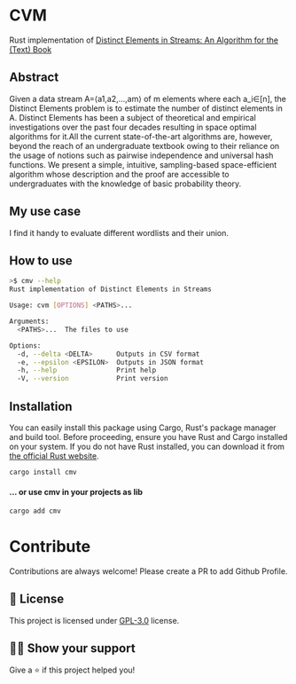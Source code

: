 # CVM
Rust implementation of [Distinct Elements in Streams: An Algorithm for the (Text) Book](https://arxiv.org/abs/2301.10191v2)

## Abstract
Given a data stream A=⟨a1,a2,…,am⟩ of m elements where each a_i∈[n], the Distinct Elements problem is to estimate the number of distinct elements in A. Distinct Elements has been a subject of theoretical and empirical investigations over the past four decades resulting in space optimal algorithms for it.All the current state-of-the-art algorithms are, however, beyond the reach of an undergraduate textbook owing to their reliance on the usage of notions such as pairwise independence and universal hash functions. We present a simple, intuitive, sampling-based space-efficient algorithm whose description and the proof are accessible to undergraduates with the knowledge of basic probability theory.

## My use case
I find it handy to evaluate different wordlists and their union.

## How to use

```bash
>$ cmv --help
Rust implementation of Distinct Elements in Streams

Usage: cvm [OPTIONS] <PATHS>...

Arguments:
  <PATHS>...  The files to use

Options:
  -d, --delta <DELTA>      Outputs in CSV format
  -e, --epsilon <EPSILON>  Outputs in JSON format
  -h, --help               Print help
  -V, --version            Print version

```

## Installation

You can easily install this package using Cargo, Rust's package manager and build tool. Before proceeding, ensure you have Rust and Cargo installed on your system. If you do not have Rust installed, you can download it from [the official Rust website](https://www.rust-lang.org/tools/install).

```sh
cargo install cmv
```

#### ... or use cmv in your projects as lib

```sh
cargo add cmv
```

# Contribute

Contributions are always welcome! Please create a PR to add Github Profile.

## :pencil: License

This project is licensed under [GPL-3.0](https://opensource.org/license/gpl-3-0/) license.

## :man_astronaut: Show your support

Give a ⭐️ if this project helped you!
